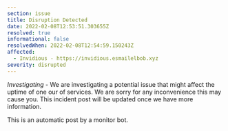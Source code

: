 ```yaml
---
section: issue
title: Disruption Detected
date: 2022-02-08T12:53:51.303655Z
resolved: true
informational: false
resolvedWhen: 2022-02-08T12:54:59.150243Z
affected:
  - Invidious - https://invidious.esmailelbob.xyz
severity: disrupted
---
```

*Investigating* - We are investigating a potential issue that might affect the uptime of one our of services. We are sorry for any inconvenience this may cause you. This incident post will be updated once we have more information.

This is an automatic post by a monitor bot.
        